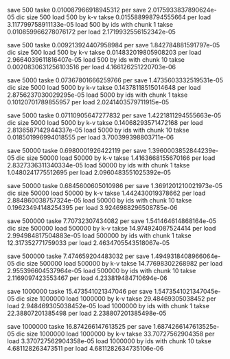 save 500 taske 0.010087966918945312
per save 2.0175933837890624e-05
dic size 500
load 500 by k-v takse 0.015588998794555664
per load  3.117799758911133e-05
load 500 by ids with chunk 1 takse 0.010859966278076172
per load  2.1719932556152342e-05

save 500 taske 0.009213924407958984
per save 1.842784881591797e-05
dic size 500
load 500 by k-v takse 0.014832019805908203
per load  2.9664039611816407e-05
load 500 by ids with chunk 10 takse 0.0020830631256103516
per load  4.166126251220703e-06

save 5000 taske 0.07367801666259766
per save 1.4735603332519531e-05
dic size 5000
load 5000 by k-v takse 0.14378118515014648
per load  2.8756237030029295e-05
load 5000 by ids with chunk 1 takse 0.10120701789855957
per load  2.0241403579711915e-05

save 5000 taske 0.07110905647277832
per save 1.4221811294555663e-05
dic size 5000
load 5000 by k-v takse 0.14068293571472168
per load  2.8136587142944337e-05
load 5000 by ids with chunk 10 takse 0.018501996994018555
per load  3.700399398803711e-06

save 50000 taske 0.6980001926422119
per save 1.3960003852844239e-05
dic size 50000
load 50000 by k-v takse 1.4163668155670166
per load  2.8327336311340334e-05
load 50000 by ids with chunk 1 takse 1.0480241775512695
per load  2.0960483551025392e-05

save 50000 taske 0.6845600605010986
per save 1.3691201210021973e-05
dic size 50000
load 50000 by k-v takse 1.442430019378662
per load  2.884860038757324e-05
load 50000 by ids with chunk 10 takse 0.19623494148254395
per load  3.9246988296508785e-06

save 500000 taske 7.70732307434082
per save 1.541464614868164e-05
dic size 500000
load 500000 by k-v takse 14.974924087524414
per load  2.994984817504883e-05
load 500000 by ids with chunk 1 takse 12.317352771759033
per load  2.4634705543518067e-05

save 500000 taske 7.474659204483032
per save 1.4949318408966064e-05
dic size 500000
load 500000 by k-v takse 14.77698302268982
per load  2.955396604537964e-05
load 500000 by ids with chunk 10 takse 2.1169097423553467
per load  4.233819484710694e-06

save 1000000 taske 15.473541021347046
per save 1.5473541021347045e-05
dic size 1000000
load 1000000 by k-v takse 29.48469305038452
per load  2.948469305038452e-05
load 1000000 by ids with chunk 1 takse 22.38807201385498
per load  2.238807201385498e-05

save 1000000 taske 16.874266147613525
per save 1.6874266147613525e-05
dic size 1000000
load 1000000 by k-v takse 33.70727562904358
per load  3.370727562904358e-05
load 1000000 by ids with chunk 10 takse 4.681128263473511
per load  4.6811282634735106e-06
